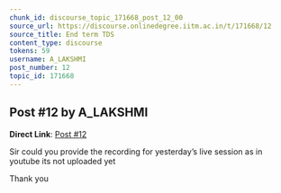 ```yaml
---
chunk_id: discourse_topic_171668_post_12_00
source_url: https://discourse.onlinedegree.iitm.ac.in/t/171668/12
source_title: End term TDS
content_type: discourse
tokens: 59
username: A_LAKSHMI
post_number: 12
topic_id: 171668
---
```


## Post #12 by A_LAKSHMI

**Direct Link**: [Post #12](https://discourse.onlinedegree.iitm.ac.in/t/171668/12)

Sir could you provide the recording for yesterday’s live session as in youtube its not uploaded yet

Thank you
